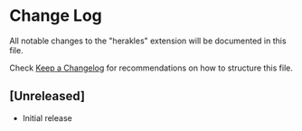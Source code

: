 # Change Log

All notable changes to the "herakles" extension will be documented in this file.

Check [Keep a Changelog](http://keepachangelog.com/) for recommendations on how to structure this file.

## [Unreleased]

- Initial release
